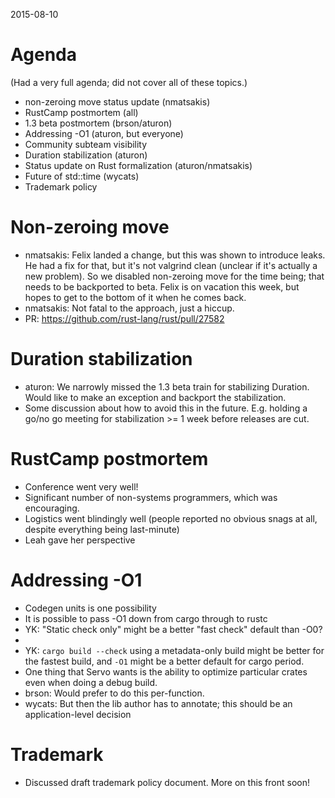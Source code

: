 2015-08-10

# Agenda

(Had a very full agenda; did not cover all of these topics.)

- non-zeroing move status update (nmatsakis)
- RustCamp postmortem (all)
- 1.3 beta postmortem (brson/aturon)
- Addressing -O1 (aturon, but everyone)
- Community subteam visibility
- Duration stabilization (aturon)
- Status update on Rust formalization (aturon/nmatsakis)
- Future of std::time (wycats)
- Trademark policy

# Non-zeroing move

- nmatsakis: Felix landed a change, but this was shown to introduce
  leaks. He had a fix for that, but it's not valgrind clean (unclear
  if it's actually a new problem). So we disabled non-zeroing move for
  the time being; that needs to be backported to beta. Felix is on
  vacation this week, but hopes to get to the bottom of it when he
  comes back.
- nmatsakis: Not fatal to the approach, just a hiccup.
- PR: https://github.com/rust-lang/rust/pull/27582

# Duration stabilization

- aturon: We narrowly missed the 1.3 beta train for stabilizing
  Duration. Would like to make an exception and backport the
  stabilization.
- Some discussion about how to avoid this in the future. E.g. holding
  a go/no go meeting for stabilization >= 1 week before releases are
  cut.

# RustCamp postmortem

- Conference went very well!
- Significant number of non-systems programmers, which was encouraging.
- Logistics went blindingly well (people reported no obvious snags at
  all, despite everything being last-minute)
- Leah gave her perspective

# Addressing -O1

- Codegen units is one possibility
- It is possible to pass -O1 down from cargo through to rustc
- YK: "Static check only" might be a better "fast check" default
  than -O0?
- <general agreement>
- YK: `cargo build --check` using a metadata-only build might be better
  for the fastest build, and `-O1` might be a better default for cargo
  period.
- One thing that Servo wants is the ability to optimize particular
  crates even when doing a debug build.
- brson: Would prefer to do this per-function.
- wycats: But then the lib author has to annotate; this should be an
  application-level decision

# Trademark

- Discussed draft trademark policy document. More on this front soon!

